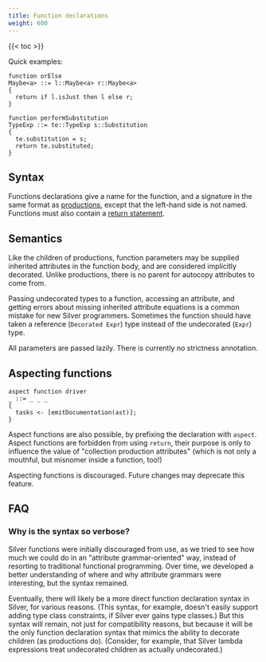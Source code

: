 ```yaml
---
title: Function declarations
weight: 600
---
```


{{< toc >}}

Quick examples:

```
function orElse
Maybe<a> ::= l::Maybe<a> r::Maybe<a>
{
  return if l.isJust then l else r;
}

function performSubstitution
TypeExp ::= te::TypeExp s::Substitution
{
  te.substitution = s;
  return te.substituted;
}
```

## Syntax

Functions declarations give a name for the function, and a signature in the same format as [productions](/silver/ref/decl/productions/), except that the left-hand side is not named.
Functions must also contain a [return statement](/silver/ref/stmt/return/).

## Semantics

Like the children of productions, function parameters may be supplied inherited attributes in the function body, and are considered implicitly decorated.
Unlike productions, there is no parent for autocopy attributes to come from.

Passing undecorated types to a function, accessing an attribute, and getting errors about missing inherited attribute equations is a common mistake for new Silver programmers.
Sometimes the function should have taken a reference (`Decorated Expr`) type instead of the undecorated (`Expr`) type.

All parameters are passed lazily.
There is currently no strictness annotation.

## Aspecting functions

```
aspect function driver
_ ::= _ _ _
{
  tasks <- [emitDocumentation(ast)];
}
```

Aspect functions are also possible, by prefixing the declaration with `aspect`.
Aspect functions are forbidden from using `return`, their purpose is only to influence the value of "collection production attributes" (which is not only a mouthful, but misnomer inside a function, too!)

Aspecting functions is discouraged.
Future changes may deprecate this feature.

## FAQ

### Why is the syntax so verbose?

Silver functions were initially discouraged from use, as we tried to see how much we could do in an "attribute grammar-oriented" way, instead of resorting to traditional functional programming.
Over time, we developed a better understanding of where and why attribute grammars were interesting, but the syntax remained.

Eventually, there will likely be a more direct function declaration syntax in Silver, for various reasons.
(This syntax, for example, doesn't easily support adding type class constraints, if Silver ever gains type classes.)
But this syntax will remain, not just for compatibility reasons, but because it will be the only function declaration syntax that mimics the ability to decorate children (as productions do).
(Consider, for example, that Silver lambda expressions treat undecorated children as actually undecorated.)

